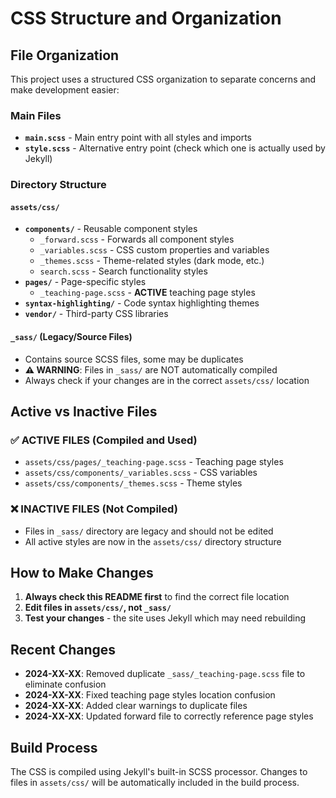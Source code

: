 # CSS Structure and Organization

## File Organization

This project uses a structured CSS organization to separate concerns and make development easier:

### Main Files
- **`main.scss`** - Main entry point with all styles and imports
- **`style.scss`** - Alternative entry point (check which one is actually used by Jekyll)

### Directory Structure

#### `assets/css/`
- **`components/`** - Reusable component styles
  - `_forward.scss` - Forwards all component styles
  - `_variables.scss` - CSS custom properties and variables
  - `_themes.scss` - Theme-related styles (dark mode, etc.)
  - `search.scss` - Search functionality styles
- **`pages/`** - Page-specific styles
  - `_teaching-page.scss` - **ACTIVE** teaching page styles
- **`syntax-highlighting/`** - Code syntax highlighting themes
- **`vendor/`** - Third-party CSS libraries

#### `_sass/` (Legacy/Source Files)
- Contains source SCSS files, some may be duplicates
- **⚠️ WARNING**: Files in `_sass/` are NOT automatically compiled
- Always check if your changes are in the correct `assets/css/` location

## Active vs Inactive Files

### ✅ ACTIVE FILES (Compiled and Used)
- `assets/css/pages/_teaching-page.scss` - Teaching page styles
- `assets/css/components/_variables.scss` - CSS variables
- `assets/css/components/_themes.scss` - Theme styles

### ❌ INACTIVE FILES (Not Compiled)
- Files in `_sass/` directory are legacy and should not be edited
- All active styles are now in the `assets/css/` directory structure

## How to Make Changes

1. **Always check this README first** to find the correct file location
2. **Edit files in `assets/css/`, not `_sass/`**
3. **Test your changes** - the site uses Jekyll which may need rebuilding

## Recent Changes
- **2024-XX-XX**: Removed duplicate `_sass/_teaching-page.scss` file to eliminate confusion
- **2024-XX-XX**: Fixed teaching page styles location confusion
- **2024-XX-XX**: Added clear warnings to duplicate files
- **2024-XX-XX**: Updated forward file to correctly reference page styles

## Build Process

The CSS is compiled using Jekyll's built-in SCSS processor. Changes to files in `assets/css/` will be automatically included in the build process.
